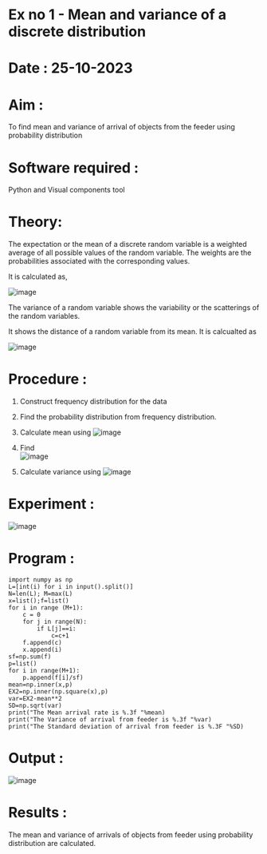 # Ex no 1 - Mean and variance of a discrete distribution
# Date : 25-10-2023

# Aim : 
To find mean and variance of arrival of objects from the feeder using probability distribution

# Software required :  
Python and Visual components tool

# Theory:
The expectation or the mean of a discrete random variable is a weighted average of all possible
values of the random variable. The weights are the probabilities associated with the corresponding values. 

It is calculated as,

![image](https://user-images.githubusercontent.com/103921593/192938463-e34177f4-f188-48a0-bda2-8f6d1d660ed2.png)

The variance of a random variable shows the variability or the scatterings of the random variables.

It shows the distance of a random variable from its mean. It is calcualted as

![image](https://user-images.githubusercontent.com/103921593/192938695-99fedc01-34d5-4d36-84df-5880e766ed0c.png)


# Procedure :
1. Construct frequency distribution for the data

2. Find the  probability distribution from frequency distribution.

3. Calculate mean using 
   ![image](https://user-images.githubusercontent.com/103921593/192940431-03b81777-c54d-4286-b4f4-82dfe7666b4c.png)

4. Find  
      ![image](https://user-images.githubusercontent.com/103921593/192940255-2d9dd746-6875-4a6d-877b-6da6cdb96ab1.png)

5.  Calculate variance using 
      ![image](https://user-images.githubusercontent.com/103921593/192942852-913550a9-fabe-4a55-b956-0487b18bbd97.png)

# Experiment :
![image](https://user-images.githubusercontent.com/103921593/229993174-5b67e57e-3e01-4ac4-9f83-410a932b22bf.png)

# Program :
```
import numpy as np
L=[int(i) for i in input().split()]
N=len(L); M=max(L) 
x=list();f=list()
for i in range (M+1):
    c = 0
    for j in range(N):
        if L[j]==i:
            c=c+1
    f.append(c)
    x.append(i)
sf=np.sum(f)
p=list()
for i in range(M+1):
    p.append(f[i]/sf) 
mean=np.inner(x,p)
EX2=np.inner(np.square(x),p)
var=EX2-mean**2 
SD=np.sqrt(var)
print("The Mean arrival rate is %.3f "%mean)
print("The Variance of arrival from feeder is %.3f "%var) 
print("The Standard deviation of arrival from feeder is %.3F "%SD)
```

# Output : 
![image](https://github.com/Priya-Loganathan/Mean-and-Variance/assets/121166075/2032a120-462f-48c2-a444-06739d2997a3)

# Results :
The mean and variance of arrivals of objects from feeder using probability distribution are calculated.

